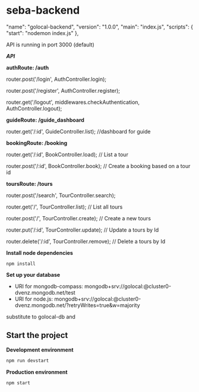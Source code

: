 # seba-backend
  "name": "golocal-backend",
  "version": "1.0.0",
  "main": "index.js",
  "scripts": {
    "start": "nodemon index.js"
  },
  
API is running in port 3000 (default) 

***API***

**authRoute: /auth**

router.post('/login', AuthController.login);

router.post('/register', AuthController.register);

router.get('/logout', middlewares.checkAuthentication, AuthController.logout);




**guideRoute: /guide_dashboard**

router.get('/:id', GuideController.list); //dashboard for guide




**bookingRoute: /booking**

router.get('/:id', BookController.load); // List a tour

router.post('/:id', BookController.book); // Create a booking based on a tour id



**toursRoute: /tours**

router.post('/search', TourController.search);

router.get('/', TourController.list); // List all tours

router.post('/', TourController.create); // Create a new tours   

router.put('/:id',  TourController.update); // Update a tours by Id  

router.delete('/:id',  TourController.remove); // Delete a tours by Id 



**Install node dependencies**

```
npm install
```

**Set up your database**

* URI for mongodb-compass: mongodb+srv://golocal:<password>@cluster0-dvenz.mongodb.net/test
* URI for node.js:  mongodb+srv://golocal:<password>@cluster0-dvenz.mongodb.net/<dbname>?retryWrites=true&w=majority
  
substitute <dbname> to golocal-db
and <password>
  
## Start the project



**Development environment**
```bash
npm run devstart
```

**Production environment**
```bash
npm start
```
